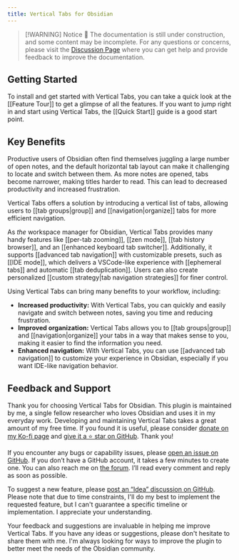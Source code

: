 ```yaml
---
title: Vertical Tabs for Obsidian
---
```

> [!WARNING] Notice
> 🚧 The documentation is still under construction, and some content may be incomplete. For any questions or concerns, please visit the [Discussion Page](https://github.com/oxdc/obsidian-vertical-tabs/discussions) where you can get help and provide feedback to improve the documentation.

## Getting Started

To install and get started with Vertical Tabs, you can take a quick look at the [[Feature Tour]] to get a glimpse of all the features. If you want to jump right in and start using Vertical Tabs, the [[Quick Start]] guide is a good start point.

## Key Benefits

Productive users of Obsidian often find themselves juggling a large number of open notes, and the default horizontal tab layout can make it challenging to locate and switch between them. As more notes are opened, tabs become narrower, making titles harder to read. This can lead to decreased productivity and increased frustration.

Vertical Tabs offers a solution by introducing a vertical list of tabs, allowing users to [[tab groups|group]] and [[navigation|organize]] tabs for more efficient navigation.

As *the* workspace manager for Obsidian, Vertical Tabs provides many handy features like [[per-tab zooming]], [[zen mode]], [[tab history browser]], and an [[enhanced keyboard tab switcher]]. Additionally, it supports [[advanced tab navigation]] with customizable presets, such as [[IDE mode]], which delivers a VSCode-like experience with [[ephemeral tabs]] and automatic [[tab deduplication]]. Users can also create personalized [[custom strategy|tab navigation strategies]] for finer control.

Using Vertical Tabs can bring many benefits to your workflow, including:

* **Increased productivity:** With Vertical Tabs, you can quickly and easily navigate and switch between notes, saving you time and reducing frustration.
* **Improved organization:** Vertical Tabs allows you to [[tab groups|group]] and [[navigation|organize]] your tabs in a way that makes sense to you, making it easier to find the information you need.
* **Enhanced navigation:** With Vertical Tabs, you can use [[advanced tab navigation]] to customize your experience in Obsidian, especially if you want IDE-like navigation behavior.

## Feedback and Support

Thank you for choosing Vertical Tabs for Obsidian. This plugin is maintained by me, a single fellow researcher who loves Obsidian and uses it in my everyday work. Developing and maintaining Vertical Tabs takes a great amount of my free time. If you found it is useful, please consider [donate on my Ko-fi page](https://ko-fi.com/oxdcq) and [give it a ⭐️ star on GitHub](https://github.com/oxdc/obsidian-vertical-tabs). Thank you!

If you encounter any bugs or capability issues, please [open an issue on GitHub](https://github.com/oxdc/obsidian-vertical-tabs/issues/new/choose). If you don’t have a GitHub account, it takes a few minutes to create one. You can also reach me on [the forum](https://forum.obsidian.md/t/new-plugin-vertical-tabs-for-obsidian/85785). I’ll read every comment and reply as soon as possible.

To suggest a new feature, please [post an “Idea” discussion on GitHub](https://github.com/oxdc/obsidian-vertical-tabs/discussions/new?category=ideas). Please note that due to time constraints, I'll do my best to implement the requested feature, but I can't guarantee a specific timeline or implementation. I appreciate your understanding.

Your feedback and suggestions are invaluable in helping me improve Vertical Tabs. If you have any ideas or suggestions, please don't hesitate to share them with me. I'm always looking for ways to improve the plugin to better meet the needs of the Obsidian community.
